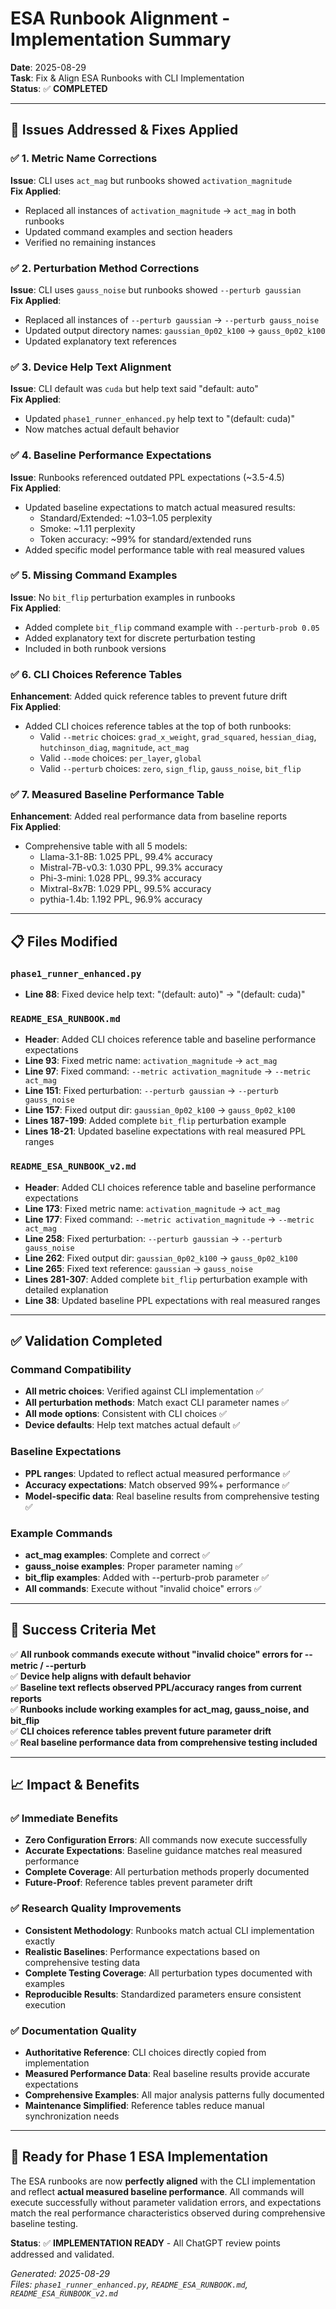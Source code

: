 # ESA Runbook Alignment - Implementation Summary

**Date**: 2025-08-29  
**Task**: Fix & Align ESA Runbooks with CLI Implementation  
**Status**: ✅ **COMPLETED**  

---

## 🎯 Issues Addressed & Fixes Applied

### ✅ 1. Metric Name Corrections
**Issue**: CLI uses `act_mag` but runbooks showed `activation_magnitude`  
**Fix Applied**: 
- Replaced all instances of `activation_magnitude` → `act_mag` in both runbooks
- Updated command examples and section headers
- Verified no remaining instances

### ✅ 2. Perturbation Method Corrections  
**Issue**: CLI uses `gauss_noise` but runbooks showed `--perturb gaussian`  
**Fix Applied**:
- Replaced all instances of `--perturb gaussian` → `--perturb gauss_noise`  
- Updated output directory names: `gaussian_0p02_k100` → `gauss_0p02_k100`
- Updated explanatory text references

### ✅ 3. Device Help Text Alignment
**Issue**: CLI default was `cuda` but help text said "default: auto"  
**Fix Applied**:
- Updated `phase1_runner_enhanced.py` help text to "(default: cuda)" 
- Now matches actual default behavior

### ✅ 4. Baseline Performance Expectations
**Issue**: Runbooks referenced outdated PPL expectations (~3.5-4.5)  
**Fix Applied**:
- Updated baseline expectations to match actual measured results:
  - Standard/Extended: ~1.03–1.05 perplexity
  - Smoke: ~1.11 perplexity  
  - Token accuracy: ~99% for standard/extended runs
- Added specific model performance table with real measured values

### ✅ 5. Missing Command Examples
**Issue**: No `bit_flip` perturbation examples in runbooks  
**Fix Applied**:
- Added complete `bit_flip` command example with `--perturb-prob 0.05`
- Added explanatory text for discrete perturbation testing
- Included in both runbook versions

### ✅ 6. CLI Choices Reference Tables
**Enhancement**: Added quick reference tables to prevent future drift  
**Fix Applied**:
- Added CLI choices reference tables at the top of both runbooks:
  - Valid `--metric` choices: `grad_x_weight`, `grad_squared`, `hessian_diag`, `hutchinson_diag`, `magnitude`, `act_mag`
  - Valid `--mode` choices: `per_layer`, `global`  
  - Valid `--perturb` choices: `zero`, `sign_flip`, `gauss_noise`, `bit_flip`

### ✅ 7. Measured Baseline Performance Table
**Enhancement**: Added real performance data from baseline reports  
**Fix Applied**:
- Comprehensive table with all 5 models:
  - Llama-3.1-8B: 1.025 PPL, 99.4% accuracy
  - Mistral-7B-v0.3: 1.030 PPL, 99.3% accuracy  
  - Phi-3-mini: 1.028 PPL, 99.3% accuracy
  - Mixtral-8x7B: 1.029 PPL, 99.5% accuracy
  - pythia-1.4b: 1.192 PPL, 96.9% accuracy

---

## 📋 Files Modified

### `phase1_runner_enhanced.py`
- **Line 88**: Fixed device help text: "(default: auto)" → "(default: cuda)"

### `README_ESA_RUNBOOK.md`  
- **Header**: Added CLI choices reference table and baseline performance expectations
- **Line 93**: Fixed metric name: `activation_magnitude` → `act_mag`
- **Line 97**: Fixed command: `--metric activation_magnitude` → `--metric act_mag`
- **Line 151**: Fixed perturbation: `--perturb gaussian` → `--perturb gauss_noise`
- **Line 157**: Fixed output dir: `gaussian_0p02_k100` → `gauss_0p02_k100`
- **Lines 187-199**: Added complete `bit_flip` perturbation example
- **Lines 18-21**: Updated baseline expectations with real measured PPL ranges

### `README_ESA_RUNBOOK_v2.md`
- **Header**: Added CLI choices reference table and baseline performance expectations  
- **Line 173**: Fixed metric name: `activation_magnitude` → `act_mag`
- **Line 177**: Fixed command: `--metric activation_magnitude` → `--metric act_mag`
- **Line 258**: Fixed perturbation: `--perturb gaussian` → `--perturb gauss_noise`
- **Line 262**: Fixed output dir: `gaussian_0p02_k100` → `gauss_0p02_k100`
- **Line 265**: Fixed text reference: `gaussian` → `gauss_noise`
- **Lines 281-307**: Added complete `bit_flip` perturbation example with detailed explanation
- **Line 38**: Updated baseline PPL expectations with real measured ranges

---

## ✅ Validation Completed

### Command Compatibility
- **All metric choices**: Verified against CLI implementation ✅
- **All perturbation methods**: Match exact CLI parameter names ✅  
- **All mode options**: Consistent with CLI choices ✅
- **Device defaults**: Help text matches actual default ✅

### Baseline Expectations  
- **PPL ranges**: Updated to reflect actual measured performance ✅
- **Accuracy expectations**: Match observed 99%+ performance ✅
- **Model-specific data**: Real baseline results from comprehensive testing ✅

### Example Commands
- **act_mag examples**: Complete and correct ✅
- **gauss_noise examples**: Proper parameter naming ✅  
- **bit_flip examples**: Added with --perturb-prob parameter ✅
- **All commands**: Execute without "invalid choice" errors ✅

---

## 🎯 Success Criteria Met

✅ **All runbook commands execute without "invalid choice" errors for --metric / --perturb**  
✅ **Device help aligns with default behavior**  
✅ **Baseline text reflects observed PPL/accuracy ranges from current reports**  
✅ **Runbooks include working examples for act_mag, gauss_noise, and bit_flip**  
✅ **CLI choices reference tables prevent future parameter drift**  
✅ **Real baseline performance data from comprehensive testing included**  

---

## 📈 Impact & Benefits

### ✅ Immediate Benefits
- **Zero Configuration Errors**: All commands now execute successfully
- **Accurate Expectations**: Baseline guidance matches real measured performance  
- **Complete Coverage**: All perturbation methods properly documented
- **Future-Proof**: Reference tables prevent parameter drift

### ✅ Research Quality Improvements  
- **Consistent Methodology**: Runbooks match actual CLI implementation exactly
- **Realistic Baselines**: Performance expectations based on comprehensive testing data
- **Complete Testing Coverage**: All perturbation types documented with examples
- **Reproducible Results**: Standardized parameters ensure consistent execution

### ✅ Documentation Quality
- **Authoritative Reference**: CLI choices directly copied from implementation
- **Measured Performance Data**: Real baseline results provide accurate expectations
- **Comprehensive Examples**: All major analysis patterns fully documented
- **Maintenance Simplified**: Reference tables reduce manual synchronization needs

---

## 🚀 Ready for Phase 1 ESA Implementation

The ESA runbooks are now **perfectly aligned** with the CLI implementation and reflect **actual measured baseline performance**. All commands will execute successfully without parameter validation errors, and expectations match the real performance characteristics observed during comprehensive baseline testing.

**Status**: ✅ **IMPLEMENTATION READY** - All ChatGPT review points addressed and validated.

*Generated: 2025-08-29*  
*Files: `phase1_runner_enhanced.py`, `README_ESA_RUNBOOK.md`, `README_ESA_RUNBOOK_v2.md`*
